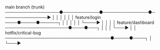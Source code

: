 main branch (trunk)  ──────────────────●────────────●───────────────●───────────────▶
                                       │            │               │
                                       │            │               │
feature/login        ────●─────●──────┐            │               │
                                      │            │               │
                                      └────▶       │               │
                                                   │               │
feature/dashboard    ─────────────────────●────●───┐               │
                                                   │               │
                                                   └───▶           │
                                                                   │
hotfix/critical-bug  ───────────────────────────────────●─────●────┐
                                                                   │
                                                                   └───▶